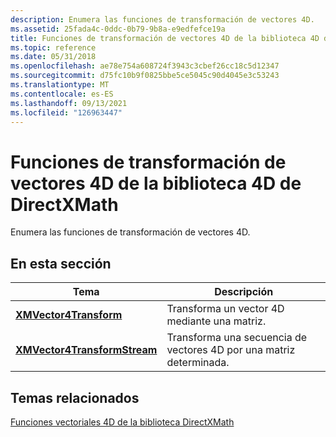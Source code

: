```yaml
---
description: Enumera las funciones de transformación de vectores 4D.
ms.assetid: 25fada4c-0ddc-0b79-9b8a-e9edfefce19a
title: Funciones de transformación de vectores 4D de la biblioteca 4D de DirectXMath
ms.topic: reference
ms.date: 05/31/2018
ms.openlocfilehash: ae78e754a608724f3943c3cbef26cc18c5d12347
ms.sourcegitcommit: d75fc10b9f0825bbe5ce5045c90d4045e3c53243
ms.translationtype: MT
ms.contentlocale: es-ES
ms.lasthandoff: 09/13/2021
ms.locfileid: "126963447"
---
```

# <a name="directxmath-library-4d-vector-transformation-functions"></a>Funciones de transformación de vectores 4D de la biblioteca 4D de DirectXMath

Enumera las funciones de transformación de vectores 4D.

## <a name="in-this-section"></a>En esta sección



| Tema                                                                   | Descripción                                                     |
|-------------------------------------------------------------------------|-----------------------------------------------------------------|
| [**XMVector4Transform**](/windows/win32/api/directxmath/nf-directxmath-xmvector4transform)<br/>             | Transforma un vector 4D mediante una matriz.<br/>                  |
| [**XMVector4TransformStream**](/windows/win32/api/directxmath/nf-directxmath-xmvector4transformstream)<br/> | Transforma una secuencia de vectores 4D por una matriz determinada.<br/> |



 

## <a name="related-topics"></a>Temas relacionados

<dl> <dt>

[Funciones vectoriales 4D de la biblioteca DirectXMath](ovw-xnamath-reference-functions-vector4.md)
</dt> </dl>

 

 
